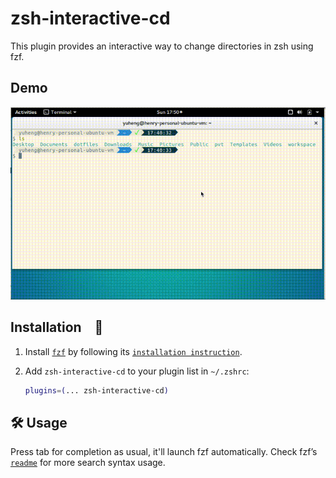 # zsh-interactive-cd

This plugin provides an interactive way to change directories in zsh using fzf.

## Demo

![`demo`](demo.gif)

## Installation 🚀

1. Install [`fzf`](HTTPS://GitHub.Com/junegunn/fzf) by following its
   [`installation instruction`](HTTPS://GitHub.Com/junegunn/fzf#installation).

2. Add `zsh-interactive-cd` to your plugin list in `~/.zshrc`:

    ```zsh
    plugins=(... zsh-interactive-cd)
    ```

## 🛠️ Usage

Press tab for completion as usual, it'll launch fzf automatically. Check fzf’s
[`readme`](HTTPS://GitHub.Com/junegunn/fzf#search-syntax) for more search syntax
usage.
